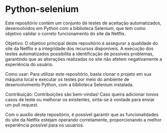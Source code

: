 # Python-selenium
Este repositório contém um conjunto de testes de aceitação automatizados, desenvolvidos em Python com a biblioteca Selenium, que tem como objetivo validar o correto funcionamento do site da Netflix.

Objetivo:
O objetivo principal deste repositório é assegurar a qualidade do site da Netflix e a integridade dos recursos disponíveis. A execução dos testes automatizados possibilita a identificação de possíveis problemas, garantindo que as alterações realizadas no site não afetem negativamente a experiência do usuário.

Como usar:
Para utilizar este repositório, basta clonar o projeto em sua máquina local e executar os testes por meio do ambiente de desenvolvimento Python, com a biblioteca Selenium instalada.

Contribuição:
Contribuições são bem-vindas! Caso queira adicionar novos casos de teste ou melhorar os existentes, sinta-se à vontade para enviar um pull request.

Com o auxílio deste repositório, é possível garantir que as funcionalidades do site da Netflix estejam operando corretamente, proporcionando a melhor experiência possível para os usuários.
